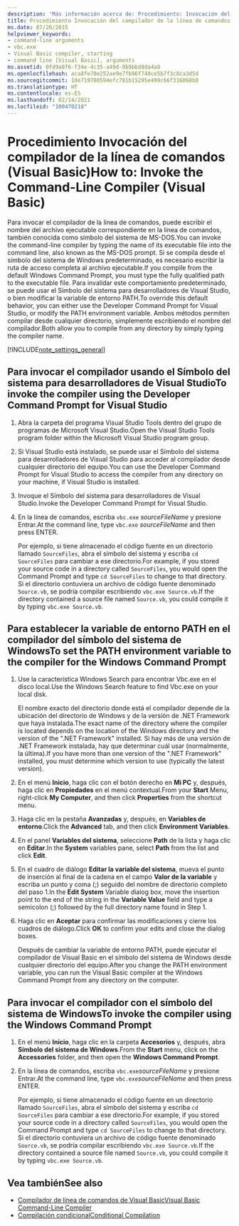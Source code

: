 ```yaml
---
description: 'Más información acerca de: Procedimiento: Invocación del compilador de la línea de comandos (Visual Basic)'
title: Procedimiento Invocación del compilador de la línea de comandos
ms.date: 07/20/2015
helpviewer_keywords:
- command-line arguments
- vbc.exe
- Visual Basic compiler, starting
- command line [Visual Basic], arguments
ms.assetid: 0fd9a8f6-f34e-4c35-a49d-9b9bbd8da4a9
ms.openlocfilehash: aca8fe70e252ae9e7fb06f740ce5b7f3c8ca3d5d
ms.sourcegitcommit: 10e719780594efc781b15295e499c66f316068b8
ms.translationtype: HT
ms.contentlocale: es-ES
ms.lasthandoff: 02/14/2021
ms.locfileid: "100470218"
---
```

# <a name="how-to-invoke-the-command-line-compiler-visual-basic"></a><span data-ttu-id="24be8-103">Procedimiento Invocación del compilador de la línea de comandos (Visual Basic)</span><span class="sxs-lookup"><span data-stu-id="24be8-103">How to: Invoke the Command-Line Compiler (Visual Basic)</span></span>

<span data-ttu-id="24be8-104">Para invocar el compilador de la línea de comandos, puede escribir el nombre del archivo ejecutable correspondiente en la línea de comandos, también conocida como símbolo del sistema de MS-DOS.</span><span class="sxs-lookup"><span data-stu-id="24be8-104">You can invoke the command-line compiler by typing the name of its executable file into the command line, also known as the MS-DOS prompt.</span></span> <span data-ttu-id="24be8-105">Si se compila desde el símbolo del sistema de Windows predeterminado, es necesario escribir la ruta de acceso completa al archivo ejecutable.</span><span class="sxs-lookup"><span data-stu-id="24be8-105">If you compile from the default Windows Command Prompt, you must type the fully qualified path to the executable file.</span></span> <span data-ttu-id="24be8-106">Para invalidar este comportamiento predeterminado, se puede usar el Símbolo del sistema para desarrolladores de Visual Studio, o bien modificar la variable de entorno PATH.</span><span class="sxs-lookup"><span data-stu-id="24be8-106">To override this default behavior, you can either use the Developer Command Prompt for Visual Studio, or modify the PATH environment variable.</span></span> <span data-ttu-id="24be8-107">Ambos métodos permiten compilar desde cualquier directorio, simplemente escribiendo el nombre del compilador.</span><span class="sxs-lookup"><span data-stu-id="24be8-107">Both allow you to compile from any directory by simply typing the compiler name.</span></span>

[!INCLUDE[note_settings_general](~/includes/note-settings-general-md.md)]

## <a name="to-invoke-the-compiler-using-the-developer-command-prompt-for-visual-studio"></a><span data-ttu-id="24be8-108">Para invocar el compilador usando el Símbolo del sistema para desarrolladores de Visual Studio</span><span class="sxs-lookup"><span data-stu-id="24be8-108">To invoke the compiler using the Developer Command Prompt for Visual Studio</span></span>

1. <span data-ttu-id="24be8-109">Abra la carpeta del programa Visual Studio Tools dentro del grupo de programas de Microsoft Visual Studio.</span><span class="sxs-lookup"><span data-stu-id="24be8-109">Open the Visual Studio Tools program folder within the Microsoft Visual Studio program group.</span></span>

2. <span data-ttu-id="24be8-110">Si Visual Studio está instalado, se puede usar el Símbolo del sistema para desarrolladores de Visual Studio para acceder al compilador desde cualquier directorio del equipo.</span><span class="sxs-lookup"><span data-stu-id="24be8-110">You can use the Developer Command Prompt for Visual Studio to access the compiler from any directory on your machine, if Visual Studio is installed.</span></span>

3. <span data-ttu-id="24be8-111">Invoque el Símbolo del sistema para desarrolladores de Visual Studio.</span><span class="sxs-lookup"><span data-stu-id="24be8-111">Invoke the Developer Command Prompt for Visual Studio.</span></span>

4. <span data-ttu-id="24be8-112">En la línea de comandos, escriba `vbc.exe` *sourceFileName* y presione Entrar.</span><span class="sxs-lookup"><span data-stu-id="24be8-112">At the command line, type `vbc.exe` *sourceFileName* and then press ENTER.</span></span>

    <span data-ttu-id="24be8-113">Por ejemplo, si tiene almacenado el código fuente en un directorio llamado `SourceFiles`, abra el símbolo del sistema y escriba `cd SourceFiles` para cambiar a ese directorio.</span><span class="sxs-lookup"><span data-stu-id="24be8-113">For example, if you stored your source code in a directory called `SourceFiles`, you would open the Command Prompt and type `cd SourceFiles` to change to that directory.</span></span> <span data-ttu-id="24be8-114">Si el directorio contuviera un archivo de código fuente denominado `Source.vb`, se podría compilar escribiendo `vbc.exe Source.vb`.</span><span class="sxs-lookup"><span data-stu-id="24be8-114">If the directory contained a source file named `Source.vb`, you could compile it by typing `vbc.exe Source.vb`.</span></span>

## <a name="to-set-the-path-environment-variable-to-the-compiler-for-the-windows-command-prompt"></a><span data-ttu-id="24be8-115">Para establecer la variable de entorno PATH en el compilador del símbolo del sistema de Windows</span><span class="sxs-lookup"><span data-stu-id="24be8-115">To set the PATH environment variable to the compiler for the Windows Command Prompt</span></span>

1. <span data-ttu-id="24be8-116">Use la característica Windows Search para encontrar Vbc.exe en el disco local.</span><span class="sxs-lookup"><span data-stu-id="24be8-116">Use the Windows Search feature to find Vbc.exe on your local disk.</span></span>

    <span data-ttu-id="24be8-117">El nombre exacto del directorio donde está el compilador depende de la ubicación del directorio de Windows y de la versión de .NET Framework que haya instalada.</span><span class="sxs-lookup"><span data-stu-id="24be8-117">The exact name of the directory where the compiler is located depends on the location of the Windows directory and the version of the ".NET Framework" installed.</span></span> <span data-ttu-id="24be8-118">Si hay más de una versión de .NET Framework instalada, hay que determinar cuál usar (normalmente, la última).</span><span class="sxs-lookup"><span data-stu-id="24be8-118">If you have more than one version of the ".NET Framework" installed, you must determine which version to use (typically the latest version).</span></span>

2. <span data-ttu-id="24be8-119">En el menú **Inicio**, haga clic con el botón derecho en **Mi PC** y, después, haga clic en **Propiedades** en el menú contextual.</span><span class="sxs-lookup"><span data-stu-id="24be8-119">From your **Start** Menu, right-click **My Computer**, and then click **Properties** from the shortcut menu.</span></span>

3. <span data-ttu-id="24be8-120">Haga clic en la pestaña **Avanzadas** y, después, en **Variables de entorno**.</span><span class="sxs-lookup"><span data-stu-id="24be8-120">Click the **Advanced** tab, and then click **Environment Variables**.</span></span>

4. <span data-ttu-id="24be8-121">En el panel **Variables del sistema**, seleccione **Path** de la lista y haga clic en **Editar**.</span><span class="sxs-lookup"><span data-stu-id="24be8-121">In the **System** variables pane, select **Path** from the list and click **Edit**.</span></span>

5. <span data-ttu-id="24be8-122">En el cuadro de diálogo **Editar la variable del sistema**, mueva el punto de inserción al final de la cadena en el campo **Valor de la variable** y escriba un punto y coma (;) seguido del nombre de directorio completo del paso 1.</span><span class="sxs-lookup"><span data-stu-id="24be8-122">In the **Edit System** Variable dialog box, move the insertion point to the end of the string in the **Variable Value** field and type a semicolon (;) followed by the full directory name found in Step 1.</span></span>

6. <span data-ttu-id="24be8-123">Haga clic en **Aceptar** para confirmar las modificaciones y cierre los cuadros de diálogo.</span><span class="sxs-lookup"><span data-stu-id="24be8-123">Click **OK** to confirm your edits and close the dialog boxes.</span></span>

     <span data-ttu-id="24be8-124">Después de cambiar la variable de entorno PATH, puede ejecutar el compilador de Visual Basic en el símbolo del sistema de Windows desde cualquier directorio del equipo.</span><span class="sxs-lookup"><span data-stu-id="24be8-124">After you change the PATH environment variable, you can run the Visual Basic compiler at the Windows Command Prompt from any directory on the computer.</span></span>

## <a name="to-invoke-the-compiler-using-the-windows-command-prompt"></a><span data-ttu-id="24be8-125">Para invocar el compilador con el símbolo del sistema de Windows</span><span class="sxs-lookup"><span data-stu-id="24be8-125">To invoke the compiler using the Windows Command Prompt</span></span>

1. <span data-ttu-id="24be8-126">En el menú **Inicio**, haga clic en la carpeta **Accesorios** y, después, abra **Símbolo del sistema de Windows**.</span><span class="sxs-lookup"><span data-stu-id="24be8-126">From the **Start** menu, click on the **Accessories** folder, and then open the **Windows Command Prompt**.</span></span>

2. <span data-ttu-id="24be8-127">En la línea de comandos, escriba `vbc.exe`*sourceFileName* y presione Entrar.</span><span class="sxs-lookup"><span data-stu-id="24be8-127">At the command line, type `vbc.exe`*sourceFileName* and then press ENTER.</span></span>

     <span data-ttu-id="24be8-128">Por ejemplo, si tiene almacenado el código fuente en un directorio llamado `SourceFiles`, abra el símbolo del sistema y escriba `cd SourceFiles` para cambiar a ese directorio.</span><span class="sxs-lookup"><span data-stu-id="24be8-128">For example, if you stored your source code in a directory called `SourceFiles`, you would open the Command Prompt and type `cd SourceFiles` to change to that directory.</span></span> <span data-ttu-id="24be8-129">Si el directorio contuviera un archivo de código fuente denominado `Source.vb`, se podría compilar escribiendo `vbc.exe Source.vb`.</span><span class="sxs-lookup"><span data-stu-id="24be8-129">If the directory contained a source file named `Source.vb`, you could compile it by typing `vbc.exe Source.vb`.</span></span>

## <a name="see-also"></a><span data-ttu-id="24be8-130">Vea también</span><span class="sxs-lookup"><span data-stu-id="24be8-130">See also</span></span>

- [<span data-ttu-id="24be8-131">Compilador de línea de comandos de Visual Basic</span><span class="sxs-lookup"><span data-stu-id="24be8-131">Visual Basic Command-Line Compiler</span></span>](index.md)
- [<span data-ttu-id="24be8-132">Compilación condicional</span><span class="sxs-lookup"><span data-stu-id="24be8-132">Conditional Compilation</span></span>](../../programming-guide/program-structure/conditional-compilation.md)
